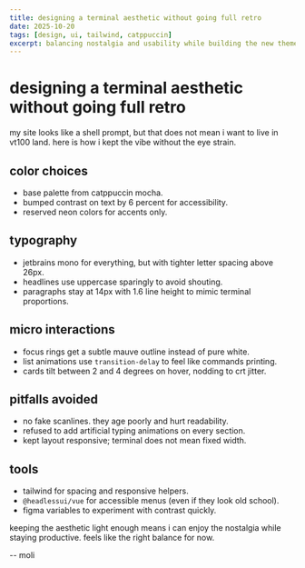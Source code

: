 ```yaml
---
title: designing a terminal aesthetic without going full retro
date: 2025-10-20
tags: [design, ui, tailwind, catppuccin]
excerpt: balancing nostalgia and usability while building the new theme for this site.
---
```


# designing a terminal aesthetic without going full retro

my site looks like a shell prompt, but that does not mean i want to live in vt100 land. here is how i kept the vibe without the eye strain.

## color choices

- base palette from catppuccin mocha.
- bumped contrast on text by 6 percent for accessibility.
- reserved neon colors for accents only.

## typography

- jetbrains mono for everything, but with tighter letter spacing above 26px.
- headlines use uppercase sparingly to avoid shouting.
- paragraphs stay at 14px with 1.6 line height to mimic terminal proportions.

## micro interactions

- focus rings get a subtle mauve outline instead of pure white.
- list animations use `transition-delay` to feel like commands printing.
- cards tilt between 2 and 4 degrees on hover, nodding to crt jitter.

## pitfalls avoided

- no fake scanlines. they age poorly and hurt readability.
- refused to add artificial typing animations on every section.
- kept layout responsive; terminal does not mean fixed width.

## tools

- tailwind for spacing and responsive helpers.
- `@headlessui/vue` for accessible menus (even if they look old school).
- figma variables to experiment with contrast quickly.

keeping the aesthetic light enough means i can enjoy the nostalgia while staying productive. feels like the right balance for now.

-- moli
